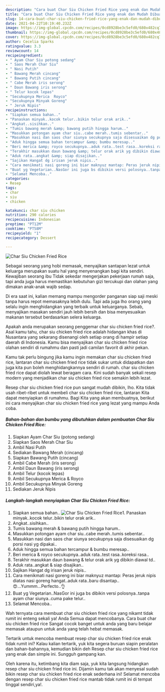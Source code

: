 ```yaml
---
description: "Cara buat Char Siu Chicken Fried Rice yang enak dan Mudah Dibuat"
title: "Cara buat Char Siu Chicken Fried Rice yang enak dan Mudah Dibuat"
slug: 14-cara-buat-char-siu-chicken-fried-rice-yang-enak-dan-mudah-dibuat
date: 2021-04-22T10:19:40.232Z
image: https://img-global.cpcdn.com/recipes/0cd8928be3c5efd0/680x482cq70/char-siu-chicken-fried-rice-foto-resep-utama.jpg
thumbnail: https://img-global.cpcdn.com/recipes/0cd8928be3c5efd0/680x482cq70/char-siu-chicken-fried-rice-foto-resep-utama.jpg
cover: https://img-global.cpcdn.com/recipes/0cd8928be3c5efd0/680x482cq70/char-siu-chicken-fried-rice-foto-resep-utama.jpg
author: Cecelia Sparks
ratingvalue: 3.3
reviewcount: 14
recipeingredient:
- " Ayam Char Siu potong sedang"
- " Saos Merah Char Siu"
- " Nasi Putih"
- " Bawang Merah cincang"
- " Bawang Putih cincang"
- " Cabe Merah iris serong"
- " Daun Bawang iris serong"
- " Telur kocok lepas"
- "Secukupnya Merica  Royco"
- "Secukupnya Minyak Goreng"
- " Jeruk Nipis"
recipeinstructions:
- "Siapkan semua bahan.."
- "Panaskan minyak..kocok telur..bikin telur orak arik.."
- "Angkat..sisihkan.."
- "Tumis bawang merah &amp; bawang putih hingga harum.."
- "Masukkan potongan ayam char siu..cabe merah..tumis sebentar.."
- "Masukkan nasi dan saos char siunya secukupnya saja disesuaikan dg porsi nasi yg dipakai.."
- "Aduk hingga semua bahan tercampur &amp; bumbu meresap.."
- "Beri merica &amp; royco secukupnya..aduk rata..test rasa..koreksi rasa.."
- "Terakhir masukkan daun bawang &amp; telur orak arik yg dibikin diawal td.."
- "Aduk rata..angkat &amp; siap disajikan.."
- "Sajikan Hangat dg irisan jeruk nipis.."
- "Cara menikmati nasi goreng ini biar maknyuz mantap: Peras jeruk nipis diatas nasi goreng hangat..aduk rata..baru disantap..😍...Yummm...Perfecto..👌"
- "Buat yg Vegetarian..NasGor ini juga bs dibikin versi polosnya..tanpa ayam char siunya..cuma pake telur.."
- "Selamat Mencoba.."
categories:
- Resep
tags:
- char
- siu
- chicken

katakunci: char siu chicken 
nutrition: 290 calories
recipecuisine: Indonesian
preptime: "PT12M"
cooktime: "PT58M"
recipeyield: "1"
recipecategory: Dessert

---
```



![Char Siu Chicken Fried Rice](https://img-global.cpcdn.com/recipes/0cd8928be3c5efd0/680x482cq70/char-siu-chicken-fried-rice-foto-resep-utama.jpg)

Sebagai seorang yang hobi memasak, menyajikan santapan lezat untuk keluarga merupakan suatu hal yang menyenangkan bagi kita sendiri. Kewajiban seorang ibu Tidak sekedar mengerjakan pekerjaan rumah saja, tapi anda juga harus memastikan kebutuhan gizi tercukupi dan olahan yang dimakan anak-anak wajib sedap.

Di era  saat ini, kalian memang mampu mengorder panganan siap saji meski tanpa harus repot memasaknya lebih dulu. Tapi ada juga lho orang yang selalu ingin menghidangkan yang terbaik untuk keluarganya. Sebab, menyajikan masakan sendiri jauh lebih bersih dan bisa menyesuaikan makanan tersebut berdasarkan selera keluarga. 



Apakah anda merupakan seorang penggemar char siu chicken fried rice?. Asal kamu tahu, char siu chicken fried rice adalah hidangan khas di Nusantara yang sekarang disenangi oleh setiap orang di hampir setiap daerah di Indonesia. Kamu bisa menyajikan char siu chicken fried rice olahan sendiri di rumahmu dan pasti jadi camilan favorit di akhir pekan.

Kamu tak perlu bingung jika kamu ingin memakan char siu chicken fried rice, lantaran char siu chicken fried rice tidak sukar untuk didapatkan dan juga kita pun boleh menghidangkannya sendiri di rumah. char siu chicken fried rice dapat diolah lewat beragam cara. Kini sudah banyak sekali resep modern yang menjadikan char siu chicken fried rice semakin lebih lezat.

Resep char siu chicken fried rice pun sangat mudah dibikin, lho. Kita tidak usah ribet-ribet untuk membeli char siu chicken fried rice, lantaran Kita dapat menyiapkan di rumahmu. Bagi Kita yang akan membuatnya, berikut ini cara menyajikan char siu chicken fried rice yang lezat yang mampu Anda coba.

<!--inarticleads1-->

##### Bahan-bahan dan bumbu yang dibutuhkan dalam pembuatan Char Siu Chicken Fried Rice:

1. Siapkan  Ayam Char Siu (potong sedang)
1. Siapkan  Saos Merah Char Siu
1. Ambil  Nasi Putih
1. Sediakan  Bawang Merah (cincang)
1. Siapkan  Bawang Putih (cincang)
1. Ambil  Cabe Merah (iris serong)
1. Ambil  Daun Bawang (iris serong)
1. Ambil  Telur (kocok lepas)
1. Ambil Secukupnya Merica &amp; Royco
1. Ambil Secukupnya Minyak Goreng
1. Sediakan  Jeruk Nipis




<!--inarticleads2-->

##### Langkah-langkah menyiapkan Char Siu Chicken Fried Rice:

1. Siapkan semua bahan..
<img src="https://img-global.cpcdn.com/steps/70337f98b715a8a5/160x128cq70/char-siu-chicken-fried-rice-langkah-memasak-1-foto.jpg" alt="Char Siu Chicken Fried Rice">1. Panaskan minyak..kocok telur..bikin telur orak arik..
1. Angkat..sisihkan..
1. Tumis bawang merah &amp; bawang putih hingga harum..
1. Masukkan potongan ayam char siu..cabe merah..tumis sebentar..
1. Masukkan nasi dan saos char siunya secukupnya saja disesuaikan dg porsi nasi yg dipakai..
1. Aduk hingga semua bahan tercampur &amp; bumbu meresap..
1. Beri merica &amp; royco secukupnya..aduk rata..test rasa..koreksi rasa..
1. Terakhir masukkan daun bawang &amp; telur orak arik yg dibikin diawal td..
1. Aduk rata..angkat &amp; siap disajikan..
1. Sajikan Hangat dg irisan jeruk nipis..
1. Cara menikmati nasi goreng ini biar maknyuz mantap: Peras jeruk nipis diatas nasi goreng hangat..aduk rata..baru disantap..😍...Yummm...Perfecto..👌
1. Buat yg Vegetarian..NasGor ini juga bs dibikin versi polosnya..tanpa ayam char siunya..cuma pake telur..
1. Selamat Mencoba..




Wah ternyata cara membuat char siu chicken fried rice yang nikamt tidak rumit ini enteng sekali ya! Anda Semua dapat mencobanya. Cara buat char siu chicken fried rice Sangat cocok banget untuk anda yang baru belajar memasak ataupun untuk anda yang telah hebat memasak.

Tertarik untuk mencoba membuat resep char siu chicken fried rice enak tidak rumit ini? Kalau kalian tertarik, yuk kita segera buruan siapin peralatan dan bahan-bahannya, kemudian bikin deh Resep char siu chicken fried rice yang enak dan simple ini. Sungguh gampang kan. 

Oleh karena itu, ketimbang kita diam saja, yuk kita langsung hidangkan resep char siu chicken fried rice ini. Dijamin kamu tak akan menyesal sudah bikin resep char siu chicken fried rice enak sederhana ini! Selamat mencoba dengan resep char siu chicken fried rice mantab tidak rumit ini di tempat tinggal sendiri,ya!.

